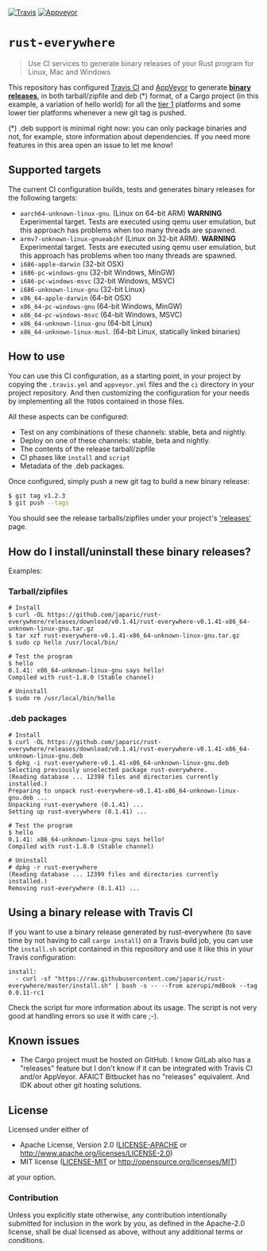 [![Travis](https://travis-ci.org/japaric/rust-everywhere.svg?branch=master)](https://travis-ci.org/japaric/rust-everywhere)
[![Appveyor](https://ci.appveyor.com/api/projects/status/d37xqtcx5ct9fyfr?svg=true)](https://ci.appveyor.com/project/japaric/rust-everywhere)

# `rust-everywhere`

> Use CI services to generate binary releases of your Rust program for Linux, Mac and Windows

This repository has configured [Travis CI] and [AppVeyor] to generate **[binary releases]**, in both
tarball/zipfile and deb (\*) format, of a Cargo project (in this example, a variation of hello
world) for all the [tier 1] platforms and some lower tier platforms whenever a new git tag is
pushed.

[Travis CI]: https://travis-ci.org/
[AppVeyor]: https://www.appveyor.com/
[binary releases]: https://github.com/japaric/rust-everywhere/releases
[tier 1]: https://doc.rust-lang.org/book/getting-started.html#tier-1

(\*) .deb support is minimal right now: you can only package binaries and not, for example, store
information about dependencies. If you need more features in this area open an issue to let me know!

## Supported targets

The current CI configuration builds, tests and generates binary releases for the following targets:

- `aarch64-unknown-linux-gnu`. (Linux on 64-bit ARM) **WARNING** Experimental target. Tests are
executed using qemu user emulation, but this approach has problems when too many threads are
spawned.
- `armv7-unknown-linux-gnueabihf` (Linux on 32-bit ARM). **WARNING** Experimental target. Tests are
executed using qemu user emulation, but this approach has problems when too many threads are
 spawned.
- `i686-apple-darwin` (32-bit OSX)
- `i686-pc-windows-gnu` (32-bit Windows, MinGW)
- `i686-pc-windows-msvc` (32-bit Windows, MSVC)
- `i686-unknown-linux-gnu` (32-bit Linux)
- `x86_64-apple-darwin` (64-bit OSX)
- `x86_64-pc-windows-gnu` (64-bit Windows, MinGW)
- `x86_64-pc-windows-msvc` (64-bit Windows, MSVC)
- `x86_64-unknown-linux-gnu` (64-bit Linux)
- `x86_64-unknown-linux-musl`. (64-bit Linux, statically linked binaries)

## How to use

You can use this CI configuration, as a starting point, in your project by copying the `.travis.yml`
and `appveyor.yml` files and the `ci` directory in your project repository. And then customizing
the configuration for your needs by implementing all the `TODO`s contained in those files.

All these aspects can be configured:

- Test on any combinations of these channels: stable, beta and nightly.
- Deploy on one of these channels: stable, beta and nightly.
- The contents of the release tarball/zipfile
- CI phases like `install` and `script`
- Metadata of the .deb packages.

Once configured, simply push a new git tag to build a new binary release:

``` sh
$ git tag v1.2.3
$ git push --tags
```

You should see the release tarballs/zipfiles under your project's ['releases'] page.

['releases']: https://github.com/japaric/rust-everywhere/releases

## How do I install/uninstall these binary releases?

Examples:

### Tarball/zipfiles

```
# Install
$ curl -OL https://github.com/japaric/rust-everywhere/releases/download/v0.1.41/rust-everywhere-v0.1.41-x86_64-unknown-linux-gnu.tar.gz
$ tar xzf rust-everywhere-v0.1.41-x86_64-unknown-linux-gnu.tar.gz
$ sudo cp hello /usr/local/bin/

# Test the program
$ hello
0.1.41: x86_64-unknown-linux-gnu says hello!
Compiled with rust-1.8.0 (Stable channel)

# Uninstall
$ sudo rm /usr/local/bin/hello
```

### .deb packages

```
# Install
$ curl -OL https://github.com/japaric/rust-everywhere/releases/download/v0.1.41/rust-everywhere-v0.1.41-x86_64-unknown-linux-gnu.deb
$ dpkg -i rust-everywhere-v0.1.41-x86_64-unknown-linux-gnu.deb
Selecting previously unselected package rust-everywhere.
(Reading database ... 12398 files and directories currently installed.)
Preparing to unpack rust-everywhere-v0.1.41-x86_64-unknown-linux-gnu.deb ...
Unpacking rust-everywhere (0.1.41) ...
Setting up rust-everywhere (0.1.41) ...

# Test the program
$ hello
0.1.41: x86_64-unknown-linux-gnu says hello!
Compiled with rust-1.8.0 (Stable channel)

# Uninstall
# dpkg -r rust-everywhere
(Reading database ... 12399 files and directories currently installed.)
Removing rust-everywhere (0.1.41) ...
```

## Using a binary release with Travis CI

If you want to use a binary release generated by rust-everywhere (to save time by not having to call
`cargo install`) on a Travis build job, you can use the `install.sh` script contained in this
repository and use it like this in your Travis configuration:

```
install:
  - curl -sf "https://raw.githubusercontent.com/japaric/rust-everywhere/master/install.sh" | bash -s -- --from azerupi/mdBook --tag 0.0.11-rc1
```

Check the script for more information about its usage. The script is not very good at handling
errors so use it with care ;-).

## Known issues

- The Cargo project must be hosted on GitHub. I know GitLab also has a "releases" feature but I
    don't know if it can be integrated with Travis CI and/or AppVeyor. AFAICT Bitbucket has no
    "releases" equivalent. And IDK about other git hosting solutions.

## License

Licensed under either of

- Apache License, Version 2.0 ([LICENSE-APACHE](LICENSE-APACHE) or
  http://www.apache.org/licenses/LICENSE-2.0)
- MIT license ([LICENSE-MIT](LICENSE-MIT) or http://opensource.org/licenses/MIT)

at your option.

### Contribution

Unless you explicitly state otherwise, any contribution intentionally submitted for inclusion in the
work by you, as defined in the Apache-2.0 license, shall be dual licensed as above, without any
additional terms or conditions.
